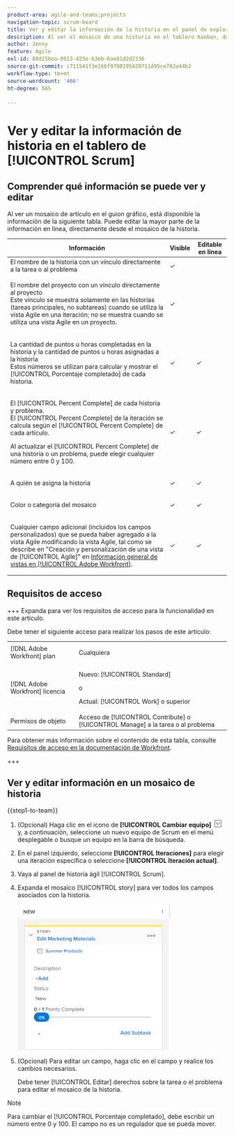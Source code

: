 ```yaml
---
product-area: agile-and-teams;projects
navigation-topic: scrum-board
title: Ver y editar la información de la historia en el panel de exploración
description: Al ver el mosaico de una historia en el tablero Kanban, determinada información está disponible para editar en línea, directamente desde el mosaico de la historia.
author: Jenny
feature: Agile
exl-id: 88d156ea-0913-425e-b3eb-6ae81d2d2336
source-git-commit: c711541f3e166f9700195420711d95ce782a44b2
workflow-type: tm+mt
source-wordcount: '466'
ht-degree: 56%

---
```


# Ver y editar la información de historia en el tablero de [!UICONTROL Scrum]

## Comprender qué información se puede ver y editar

Al ver un mosaico de artículo en el guion gráfico, está disponible la información de la siguiente tabla. Puede editar la mayor parte de la información en línea, directamente desde el mosaico de la historia.

<table style="table-layout:auto"> 
 <col> 
 <col> 
 <col> 
 <thead> 
  <tr> 
   <th><strong>Información</strong> </th> 
   <th><strong>Visible</strong> </th> 
   <th><strong>Editable en línea</strong> </th> 
  </tr> 
 </thead> 
 <tbody> 
  <tr> 
   <td>El nombre de la historia con un vínculo directamente a la tarea o al problema</td> 
   <td>✓</td> 
   <td> </td> 
  </tr> 
  <tr> 
   <td> <p>El nombre del proyecto con un vínculo directamente al proyecto<br>Este vínculo se muestra solamente en las historias (tareas principales, no subtareas) cuando se utiliza la vista Agile en una iteración; no se muestra cuando se utiliza una vista Agile en un proyecto.</p> </td> 
   <td>✓ </td> 
   <td> </td> 
  </tr> 
  <tr> 
   <td> <p>La cantidad de puntos u horas completadas en la historia y la cantidad de puntos u horas asignadas a la historia<br>Estos números se utilizan para calcular y mostrar el [!UICONTROL Porcentaje completado] de cada historia.</p> </td> 
   <td>✓</td> 
   <td>✓</td> 
  </tr> 
  <tr> 
   <td> <p>El [!UICONTROL Percent Complete] de cada historia y problema.<br>El [!UICONTROL Percent Complete] de la iteración se calcula según el [!UICONTROL Percent Complete] de cada artículo.</p> <p>Al actualizar el [!UICONTROL Percent Complete] de una historia o un problema, puede elegir cualquier número entre 0 y 100.</p> </td> 
   <td>✓</td> 
   <td>✓</td> 
  </tr> 
  <tr> 
   <td> <p>A quién se asigna la historia</p> </td> 
   <td>✓</td> 
   <td>✓</td> 
  </tr> 
  <tr> 
   <td> <p>Color o categoría del mosaico</p> </td> 
   <td>✓</td> 
   <td>✓</td> 
  </tr> 
  <tr> 
   <td> <p>Cualquier campo adicional (incluidos los campos personalizados) que se pueda haber agregado a la vista Agile modificando la vista Agile, tal como se describe en "Creación y personalización de una vista de [!UICONTROL Agile]" en <a href="../../../reports-and-dashboards/reports/reporting-elements/views-overview.md" class="MCXref xref">Información general de vistas en [!UICONTROL Adobe Workfront]</a>.</p> </td> 
   <td>✓</td> 
   <td>✓</td> 
  </tr> 
 </tbody> 
</table>

## Requisitos de acceso

+++ Expanda para ver los requisitos de acceso para la funcionalidad en este artículo.

Debe tener el siguiente acceso para realizar los pasos de este artículo:

<table style="table-layout:auto"> 
 <tbody> 
  <tr> 
   <td role="rowheader">[!DNL Adobe Workfront] plan</td> 
   <td> <p>Cualquiera</p> </td> 
  </tr> 
  <tr> 
   <td role="rowheader">[!DNL Adobe Workfront] licencia</td> 
   <td> <p>Nuevo: [!UICONTROL Standard]</p> 
   o
   <p>Actual: [!UICONTROL Work] o superior</p> </td> 
  </tr>
   <tr> 
   <td role="rowheader">Permisos de objeto</td> 
   <td>Acceso de [!UICONTROL Contribute] o [!UICONTROL Manage] a la tarea o al problema</td> 
  </tr>
 </tbody> 
</table>

Para obtener más información sobre el contenido de esta tabla, consulte [Requisitos de acceso en la documentación de Workfront](/help/quicksilver/administration-and-setup/add-users/access-levels-and-object-permissions/access-level-requirements-in-documentation.md).

+++

## Ver y editar información en un mosaico de historia

{{step1-to-team}}

1. (Opcional) Haga clic en el icono de **[!UICONTROL Cambiar equipo]** ![icono de Cambiar equipo](assets/switch-team-icon.png) y, a continuación, seleccione un nuevo equipo de Scrum en el menú desplegable o busque un equipo en la barra de búsqueda.

1. En el panel izquierdo, seleccione **[!UICONTROL Iteraciones]** para elegir una iteración específica o seleccione **[!UICONTROL Iteración actual]**.

1. Vaya al panel de historia ágil [!UICONTROL Scrum].
1. Expanda el mosaico [!UICONTROL story] para ver todos los campos asociados con la historia.

   ![tarjeta de historia](assets/agile-storycard-scrum-2021-350x333.png)

1. (Opcional) Para editar un campo, haga clic en el campo y realice los cambios necesarios.

   Debe tener [!UICONTROL Editar] derechos sobre la tarea o el problema para editar el mosaico de la historia.

>[!NOTE]
>
>Para cambiar el [!UICONTROL Porcentaje completado], debe escribir un número entre 0 y 100. El campo no es un regulador que se pueda mover.
